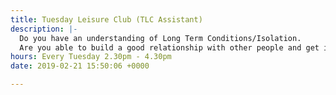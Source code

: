 ```yaml
---
title: Tuesday Leisure Club (TLC Assistant)
description: |-
  Do you have an understanding of Long Term Conditions/Isolation.
  Are you able to build a good relationship with other people and get involved with regular activities
hours: Every Tuesday 2.30pm - 4.30pm
date: 2019-02-21 15:50:06 +0000

---
```

